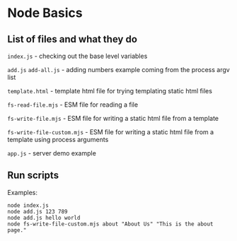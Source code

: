 # Node Basics

## List of files and what they do

```index.js``` - checking out the base level variables

```add.js``` ```add-all.js``` - adding numbers example coming from the process argv list

```template.html``` - template html file for trying templating static html files

```fs-read-file.mjs``` - ESM file for reading a file

```fs-write-file.mjs``` - ESM file for writing a static html file from a template

```fs-write-file-custom.mjs``` - ESM file for writing a static html file from a template using process arguments

```app.js``` - server demo example

## Run scripts

Examples:

```
node index.js
node add.js 123 789
node add.js hello world
node fs-write-file-custom.mjs about "About Us" "This is the about page."
```
